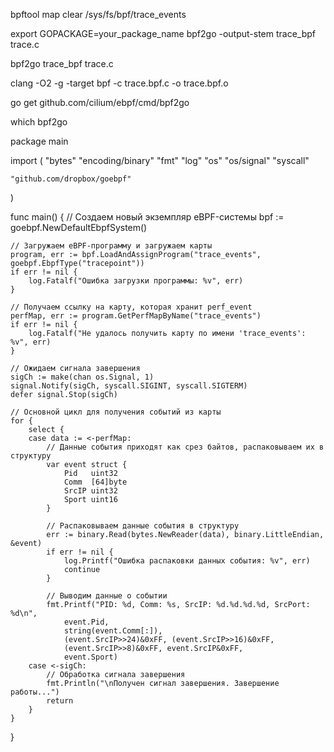 bpftool map clear /sys/fs/bpf/trace_events


export GOPACKAGE=your_package_name
bpf2go -output-stem trace_bpf trace.c

bpf2go trace_bpf trace.c





clang -O2 -g -target bpf -c trace.bpf.c -o trace.bpf.o

go get github.com/cilium/ebpf/cmd/bpf2go

which bpf2go


package main

import (
	"bytes"
	"encoding/binary"
	"fmt"
	"log"
	"os"
	"os/signal"
	"syscall"

	"github.com/dropbox/goebpf"
)

func main() {
	// Создаем новый экземпляр eBPF-системы
	bpf := goebpf.NewDefaultEbpfSystem()

	// Загружаем eBPF-программу и загружаем карты
	program, err := bpf.LoadAndAssignProgram("trace_events", goebpf.EbpfType("tracepoint"))
	if err != nil {
		log.Fatalf("Ошибка загрузки программы: %v", err)
	}

	// Получаем ссылку на карту, которая хранит perf_event
	perfMap, err := program.GetPerfMapByName("trace_events")
	if err != nil {
		log.Fatalf("Не удалось получить карту по имени 'trace_events': %v", err)
	}

	// Ожидаем сигнала завершения
	sigCh := make(chan os.Signal, 1)
	signal.Notify(sigCh, syscall.SIGINT, syscall.SIGTERM)
	defer signal.Stop(sigCh)

	// Основной цикл для получения событий из карты
	for {
		select {
		case data := <-perfMap:
			// Данные события приходят как срез байтов, распаковываем их в структуру
			var event struct {
				Pid   uint32
				Comm  [64]byte
				SrcIP uint32
				Sport uint16
			}

			// Распаковываем данные события в структуру
			err := binary.Read(bytes.NewReader(data), binary.LittleEndian, &event)
			if err != nil {
				log.Printf("Ошибка распаковки данных события: %v", err)
				continue
			}

			// Выводим данные о событии
			fmt.Printf("PID: %d, Comm: %s, SrcIP: %d.%d.%d.%d, SrcPort: %d\n",
				event.Pid,
				string(event.Comm[:]),
				(event.SrcIP>>24)&0xFF, (event.SrcIP>>16)&0xFF,
				(event.SrcIP>>8)&0xFF, event.SrcIP&0xFF,
				event.Sport)
		case <-sigCh:
			// Обработка сигнала завершения
			fmt.Println("\nПолучен сигнал завершения. Завершение работы...")
			return
		}
	}
}




